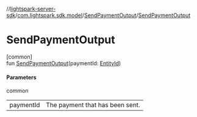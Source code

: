 //[lightspark-server-sdk](../../../index.md)/[com.lightspark.sdk.model](../index.md)/[SendPaymentOutput](index.md)/[SendPaymentOutput](-send-payment-output.md)

# SendPaymentOutput

[common]\
fun [SendPaymentOutput](-send-payment-output.md)(paymentId: [EntityId](../-entity-id/index.md))

#### Parameters

common

| | |
|---|---|
| paymentId | The payment that has been sent. |
